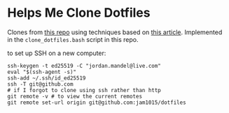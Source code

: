 # Helps Me Clone Dotfiles

Clones from [this repo](https://github.com/jam1015/dotfiles) using techniques based on [this article](https://www.ackama.com/what-we-think/the-best-way-to-store-your-dotfiles-a-bare-git-repository-explained/). Implemented in the `clone_dotfiles.bash` script in this repo.

to set up SSH on a new computer:

```
ssh-keygen -t ed25519 -C "jordan.mandel@live.com"
eval "$(ssh-agent -s)"
ssh-add ~/.ssh/id_ed25519
ssh -T git@github.com
# if I forgot to clone using ssh rather than http
git remote -v # to view the current remotes
git remote set-url origin git@github.com:jam1015/dotfiles
```

